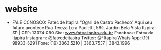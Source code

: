 # website

- FALE CONOSCO:
Fatec de Itapira “Ogari de Castro Pacheco” 
Aqui seu futuro acontece 
Rua Tereza Lera Paoletti, 590, Jardim Bela Vista 
Itapira-SP | CEP: 13974-080 Site: www.fatecitapira.edu.br 
Facebook: Fatec de Itapira 
Instagram: @fatecdeitapira 
Twitter: @FItapira 
Whats App: (19) 98933-6291 
Fone: (19) 3863.5210 | 3863.7537 | 3843.1996